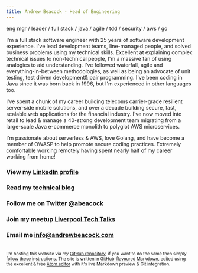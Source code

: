 ```yaml
---
title: Andrew Beacock - Head of Engineering
---
```


eng mgr / leader / full stack / java / agile / tdd / security / aws / go

I'm a full stack software engineer with 25 years of software development experience. I've lead development teams, line-managed people, and solved business problems using my technical skills. Excellent at explaining complex technical issues to non-technical people, I'm a massive fan of using analogies to aid understanding. I've followed waterfall, agile and everything-in-between methodologies, as well as being an advocate of unit testing, test driven development& pair programming. I've been coding in Java since it was born back in 1996, but I'm experienced in other languages too.

I've spent a chunk of my career building telecoms carrier-grade resilient server-side mobile solutions, and over a decade building secure, fast, scalable web applications for the financial industry. I've now moved into retail to lead & manage a 40-strong development team migrating from a large-scale Java e-commerce monolith to polyglot AWS microservices.

I'm passionate about serverless & AWS, love Golang, and have become a member of OWASP to help promote secure coding practices. Extremely comfortable working remotely having spent nearly half of my career working from home!

### View my [LinkedIn profile](https://www.linkedin.com/in/andrewbeacock/)

### Read my [technical blog](https://blog.andrewbeacock.com)

### Follow me on Twitter [@abeacock](https://twitter.com/abeacock)

### Join my meetup [Liverpool Tech Talks](https://www.meetup.com/Liverpool-Tech-Meetup/)

### Email me <info@andrewbeacock.com>

<br/><small>I'm hosting this website via my [GitHub repository](https://github.com/abeacock/), if you want to do the same then simply [follow these instructions](https://pages.github.com/). The site is written in [GitHub-flavoured Markdown](https://guides.github.com/features/mastering-markdown/), edited using the excellent & free [Atom editor](https://atom.io/) with it's live Markdown preview & Git integration.</small>
